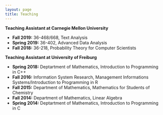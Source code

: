 ```yaml
---
layout: page
title: Teaching
---
```


<b>Teaching Assistant at Carnegie Mellon University</b>

<ul>
  <li><b>Fall 2019:</b> 36-468/668, Text Analysis</li>
  <li><b>Spring 2019:</b> 36-402, Advanced Data Analysis</li>
  <li><b>Fall 2018:</b> 36-218, Probability Theory for Computer Scientists</li>
</ul>


<b>Teaching Assistant at University of Freiburg</b>

<ul>
  <li><b>Spring 2018:</b> Deptartment of Mathematics, Introduction to Programming in C++</li>
  <li><b>Fall 2016:</b> Information System Research, Management Informations Systems/Introduction to Programming in R</li>
  <li><b>Fall 2015:</b> Department of Mathematics, Mathematics for Students of Chemistry </li>
  <li><b>Fall 2014:</b> Department of Mathematics, Linear Algebra</li>
  <li><b>Spring 2014:</b> Deptartment of Mathematics, Introduction to Programming in C</li>
</ul>

